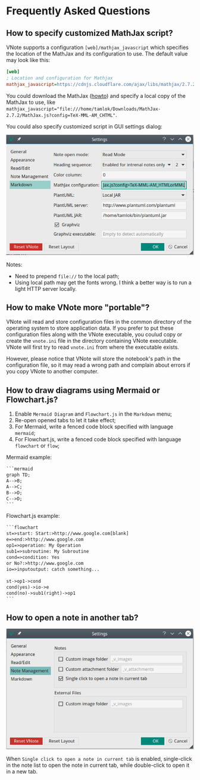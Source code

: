# Frequently Asked Questions
## How to specify customized MathJax script?
VNote supports a configuration `[web]/mathjax_javascript` which specifies the location of the MathJax and its configuration to use. The default value may look like this:

```ini
[web]
; Location and configuration for Mathjax
mathjax_javascript=https://cdnjs.cloudflare.com/ajax/libs/mathjax/2.7.2/MathJax.js?config=TeX-MML-AM_CHTML
```

You could download the MathJax ([howto](http://docs.mathjax.org/en/latest/installation.html)) and specify a local copy of the MathJax to use, like `mathjax_javascript="file:///home/tamlok/Downloads/MathJax-2.7.2/MathJax.js?config=TeX-MML-AM_CHTML"`.

You could also specify customized script in GUI settings dialog:

![Customize MathJax Script](_v_images/_customizem_1526304904_1519292127.png)

Notes:

- Need to prepend `file://` to the local path;
- Using local path may get the fonts wrong. I think a better way is to run a light HTTP server locally.

## How to make VNote more "portable"?
VNote will read and store configuration files in the common directory of the operating system to store application data. If you prefer to put these configuration files along with the VNote executable, you coulud copy or create the `vnote.ini` file in the directory containing VNote executable. VNote will first try to read `vnote.ini` from where the executable exists.

However, please notice that VNote will store the notebook's path in the configuration file, so it may read a wrong path and complain about errors if you copy VNote to another computer.

## How to draw diagrams using Mermaid or Flowchart.js?
1. Enable `Mermaid Diagram` and `Flowchart.js` in the `Markdown` menu;
2. Re-open opened tabs to let it take effect;
3. For Mermaid, write a fenced code block specified with language `mermaid`;
4. For Flowchart.js, write a fenced code block specified with language `flowchart` or `flow`;

Mermaid example:

    ```mermaid
    graph TD;
    A-->B;
    A-->C;
    B-->D;
    C-->D;
    ```

Flowchart.js example:

    ```flowchart
    st=>start: Start:>http://www.google.com[blank]
    e=>end:>http://www.google.com
    op1=>operation: My Operation
    sub1=>subroutine: My Subroutine
    cond=>condition: Yes
    or No?:>http://www.google.com
    io=>inputoutput: catch something...

    st->op1->cond
    cond(yes)->io->e
    cond(no)->sub1(right)->op1
    ```

## How to open a note in another tab?
![](_v_images/_1526306088_1492754452.png)

When `Single click to open a note in current tab` is enabled, single-click in the note list to open the note in current tab, while double-click to open it in a new tab.
